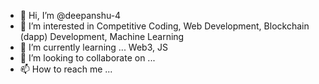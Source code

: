 - 👋 Hi, I’m @deepanshu-4
- 👀 I’m interested in Competitive Coding, Web Development, Blockchain (dapp) Development, Machine Learning
- 🌱 I’m currently learning ... Web3, JS
- 💞️ I’m looking to collaborate on ...
- 📫 How to reach me ...

<!---
deepanshu-4/deepanshu-4 is a ✨ special ✨ repository because its `README.md` (this file) appears on your GitHub profile.
You can click the Preview link to take a look at your changes.
--->


